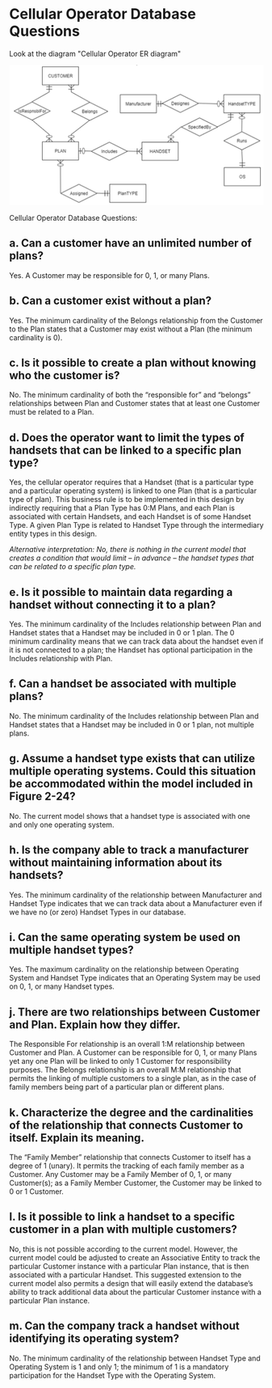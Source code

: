 # Cellular Operator Database Questions

Look at the diagram "Cellular Operator ER diagram"

![Cellular Operator ER diagram](cellular_operator_ER_diagram.PNG)

Cellular Operator Database Questions:
## a.	Can a customer have an unlimited number of plans?

Yes.  A Customer may be responsible for 0, 1, or many Plans.

## b.	Can a customer exist without a plan?
Yes.  The minimum cardinality of the Belongs relationship from the Customer to the Plan states that a Customer may exist without a Plan (the minimum cardinality is 0). 

## c.	Is it possible to create a plan without knowing who the customer is?
No.  The minimum cardinality of both the “responsible for” and “belongs” relationships between Plan and Customer states that at least one Customer must be related to a Plan.

## d.	Does the operator want to limit the types of handsets that can be linked to a specific plan type?

Yes, the cellular operator requires that a Handset (that is a particular type and a particular operating system) is linked to one Plan (that is a particular type of plan).  This business rule is to be implemented in this design by indirectly requiring that a Plan Type has 0:M Plans, and each Plan is associated with certain Handsets, and each Handset is of some Handset Type.  A given Plan Type is related to Handset Type through the intermediary entity types in this design.

_Alternative interpretation:  No, there is nothing in the current model that creates a condition that would limit – in advance – the handset types that can be related to a specific plan type._

## e.	Is it possible to maintain data regarding a handset without connecting it to a plan? 

Yes.  The minimum cardinality of the Includes relationship between Plan and Handset states that a Handset may be included in 0 or 1 plan.  The 0 minimum cardinality means that we can track data about the handset even if it is not connected to a plan; the Handset has optional participation in the Includes relationship with Plan.

## f.	Can a handset be associated with multiple plans?

No.  The minimum cardinality of the Includes relationship between Plan and Handset states that a Handset may be included in 0 or 1 plan, not multiple plans.

## g.	Assume a handset type exists that can utilize multiple operating systems. Could this situation be accommodated within the model included in Figure 2-24?

No.  The current model shows that a handset type is associated with one and only one operating system.

## h.	Is the company able to track a manufacturer without maintaining information about its handsets?

Yes.  The minimum cardinality of the relationship between Manufacturer and Handset Type indicates that we can track data about a Manufacturer even if we have no (or zero) Handset Types in our database.

## i.	Can the same operating system be used on multiple handset types?

Yes.  The maximum cardinality on the relationship between Operating System and Handset Type indicates that an Operating System may be used on 0, 1, or many Handset types.

## j.	There are two relationships between Customer and Plan. Explain how they differ.

The Responsible For relationship is an overall 1:M relationship between Customer and Plan.  A Customer can be responsible for 0, 1, or many Plans yet any one Plan will be linked to only 1 Customer for responsibility purposes.  The Belongs relationship is an overall M:M relationship that permits the linking of multiple customers to a single plan, as in the case of family members being part of a particular plan or different plans.

## k.	Characterize the degree and the cardinalities of the relationship that connects Customer to itself. Explain its meaning.

The “Family Member” relationship that connects Customer to itself has a degree of 1 (unary).  It permits the tracking of each family member as a Customer.  Any Customer may be a Family Member of 0, 1, or many Customer(s); as a Family Member Customer, the Customer may be linked to 0 or 1 Customer.

## l.	Is it possible to link a handset to a specific customer in a plan with multiple customers?
No, this is not possible according to the current model.  However, the current model could be adjusted to create an Associative Entity to track the particular Customer instance with a particular Plan instance, that is then associated with a particular Handset.  This suggested extension to the current model also permits a design that will easily extend the database’s ability to track additional data about the particular Customer instance with a particular Plan instance.

## m.	Can the company track a handset without identifying its operating system?
No. The minimum cardinality of the relationship between Handset Type and Operating System is 1 and only 1; the minimum of 1 is a mandatory participation for the Handset Type with the Operating System.

